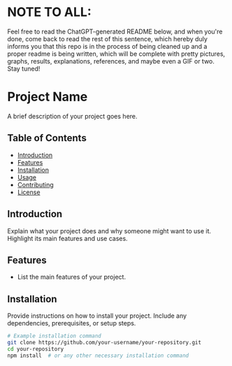 # NOTE TO ALL:
Feel free to read the ChatGPT-generated README below, and when you're done, come back to read the rest of this sentence, which hereby duly informs you that this repo is in the process of being cleaned up and a proper readme is being written, which will be complete with pretty pictures, graphs, results, explanations, references, and maybe even a GIF or two. Stay tuned!

# Project Name

A brief description of your project goes here.

## Table of Contents

- [Introduction](#introduction)
- [Features](#features)
- [Installation](#installation)
- [Usage](#usage)
- [Contributing](#contributing)
- [License](#license)

## Introduction

Explain what your project does and why someone might want to use it. Highlight its main features and use cases.

## Features

- List the main features of your project.

## Installation

Provide instructions on how to install your project. Include any dependencies, prerequisites, or setup steps.

```bash
# Example installation command
git clone https://github.com/your-username/your-repository.git
cd your-repository
npm install  # or any other necessary installation command
